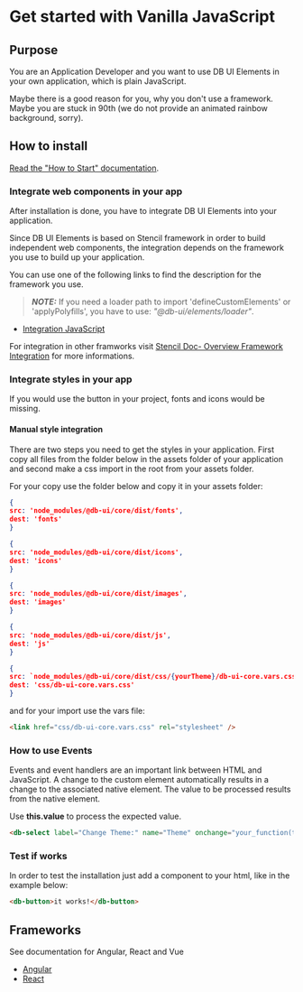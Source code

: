 # Get started with Vanilla JavaScript

## Purpose

You are an Application Developer and you want to use DB UI Elements in your own application, which is plain JavaScript.

Maybe there is a good reason for you, why you don't use a framework. Maybe you are stuck in 90th (we do not provide an animated rainbow background, sorry).

## How to install

[Read the "How to Start" documentation](https://github.com/db-ui/elements/blob/main/doc/howto-start.md).


### Integrate web components in your app

After installation is done, you have to integrate DB UI Elements into your application.

Since DB UI Elements is based on Stencil framework in order to build independent web components, the integration depends on the framework you use to build up your application.

You can use one of the following links to find the description for the framework you use.

> **_NOTE:_** If you need a loader path to import 'defineCustomElements' or 'applyPolyfills', you have to use: _"@db-ui/elements/loader"_.

- [Integration JavaScript](https://stenciljs.com/docs/javascript)

For integration in other framworks visit [Stencil Doc- Overview Framework Integration](https://stenciljs.com/docs/overview) for more informations.

### Integrate styles in your app

If you would use the button in your project, fonts and icons would be missing.


#### Manual style integration

There are two steps you need to get the styles in your application. First copy all files from the folder below in the assets folder of your application and second make a css import in the root from your assets folder.

For your copy use the folder below and copy it in your assets folder:


```json
{
src: 'node_modules/@db-ui/core/dist/fonts',
dest: 'fonts'
}

{
src: 'node_modules/@db-ui/core/dist/icons',
dest: 'icons'
}

{
src: 'node_modules/@db-ui/core/dist/images',
dest: 'images'
}

{
src: 'node_modules/@db-ui/core/dist/js',
dest: 'js'
}

{
src: `node_modules/@db-ui/core/dist/css/{yourTheme}/db-ui-core.vars.css`,
dest: 'css/db-ui-core.vars.css'
}
```

and for your import use the vars file:

```html
<link href="css/db-ui-core.vars.css" rel="stylesheet" />
```

### How to use Events

Events and event handlers are an important link between HTML and JavaScript. A change to the custom element automatically results in a change to the associated native element. The value to be processed results from the native element.

Use **this.value** to process the expected value.

```html
<db-select label="Change Theme:" name="Theme" onchange="your_function(this.value)">
```

### Test if works

In order to test the installation just add a component to your html, like in the example below:

```html
<db-button>it works!</db-button>
```

## Frameworks

See documentation for Angular, React and Vue

- [Angular](https://github.com/db-ui/elements/-/blob/main/doc/howto-angular.md)
- [React](https://github.com/db-ui/elements/-/blob/main/doc/howto-react.md)